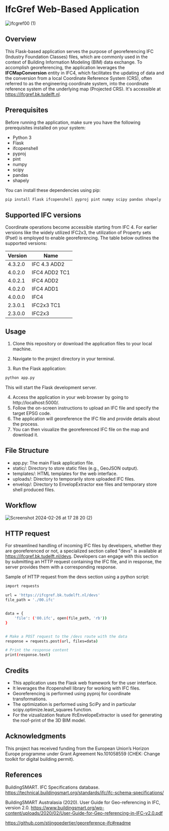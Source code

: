 # IfcGref Web-Based Application

![ifcgref00 (1)](https://github.com/tudelft3d/ifcgref/assets/50393714/378e8d64-378b-485b-aefe-73afe0ecd943)


## Overview

This Flask-based application serves the purpose of georeferencing IFC (Industry Foundation Classes) files, which are commonly used in the context of Building Information Modeling (BIM) data exchange. To accomplish georeferencing, the application leverages the **IFCMapConversion** entity in IFC4, which facilitates the updating of data and the conversion from a local Coordinate Reference System (CRS), often referred to as the engineering coordinate system, into the coordinate reference system of the underlying map (Projected CRS). It's accessible at https://ifcgref.bk.tudelft.nl.



## Prerequisites

Before running the application, make sure you have the following prerequisites installed on your system:

- Python 3
- Flask
- ifcopenshell
- pyproj
- pint
- numpy
- scipy
- pandas
- shapely

You can install these dependencies using pip:

```bash
pip install Flask ifcopenshell pyproj pint numpy scipy pandas shapely
```

## Supported IFC versions


Coordinate operations become accessible starting from IFC 4. For earlier versions like the widely utilized IFC2x3, the utilization of Property sets (Pset) is employed to enable georeferencing. The table below outlines the supported versions: 

| Version | Name |
| -------- | ------- |
| 4.3.2.0 | IFC 4.3 ADD2 |
| 4.0.2.0 | IFC4 ADD2 TC1 |
| 4.0.2.1 | IFC4 ADD2 |
| 4.0.2.0	| IFC4 ADD1 |
| 4.0.0.0 | IFC4 |
| 2.3.0.1 | IFC2x3 TC1 |
| 2.3.0.0 | IFC2x3 |


## Usage

1. Clone this repository or download the application files to your local machine.

2. Navigate to the project directory in your terminal.

3. Run the Flask application:

```bash
python app.py
```
This will start the Flask development server.

4. Access the application in your web browser by going to http://localhost:5000/.
5. Follow the on-screen instructions to upload an IFC file and specify the target EPSG code.
6. The application will georeference the IFC file and provide details about the process.
7. You can then visualize the georeferenced IFC file on the map and download it.

## File Structure

- app.py: The main Flask application file.
- static/: Directory to store static files (e.g., GeoJSON output).
- templates/: HTML templates for the web interface.
- uploads/: Directory to temporarily store uploaded IFC files.
- envelop/: Directory to EnvelopExtractor exe files and temporary store shell produced files.

## Workflow

![Screenshot 2024-02-26 at 17 28 20 (2)](https://github.com/tudelft3d/ifcgref/assets/50393714/3d14b4c7-9652-4b77-bc5b-77bd2a736341)

## HTTP request

For streamlined handling of incoming IFC files by developers, whether they are georeferenced or not, a specialized section called "devs" is available at https://ifcgref.bk.tudelft.nl/devs. Developers can engage with this section by submitting an HTTP request containing the IFC file, and in response, the server provides them with a corresponding response.

Sample of HTTP request from the devs section using a python script:

```bash
import requests

url = 'https://ifcgref.bk.tudelft.nl/devs'
file_path = './00.ifc'


data = {
    'file': ('00.ifc', open(file_path, 'rb'))
}


# Make a POST request to the /devs route with the data
response = requests.post(url, files=data)

# Print the response content
print(response.text)
```


## Credits

- This application uses the Flask web framework for the user interface.
- It leverages the ifcopenshell library for working with IFC files.
- Georeferencing is performed using pyproj for coordinate transformations.
- The optimization is performed using SciPy and in particular scipy.optimize.least_squares function.
- For the vizualization feature IfcEnvelopeExtractor is used for generating the roof-print of the 3D BIM model.



## Acknowledgments

This project has received funding from the European Union’s Horizon Europe programme under Grant Agreement No.101058559 (CHEK: Change toolkit for digital building permit).


## References

BuildingSMART. IFC Specifications database. https://technical.buildingsmart.org/standards/ifc/ifc-schema-specifications/

BuildingSMART Australasia (2020). User Guide for Geo-referencing in IFC, version 2.0. https://www.buildingsmart.org/wp-content/uploads/2020/02/User-Guide-for-Geo-referencing-in-IFC-v2.0.pdf

https://github.com/stijngoedertier/georeference-ifc#readme
